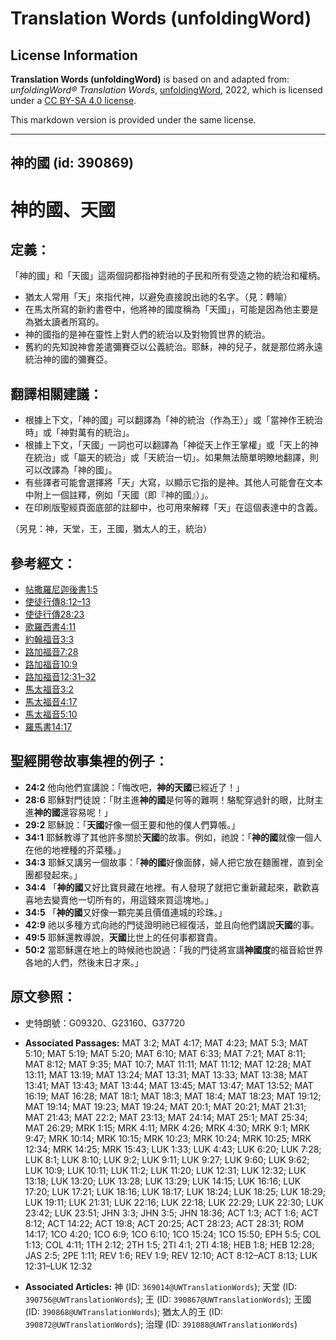 # Translation Words (unfoldingWord)

## License Information

**Translation Words (unfoldingWord)** is based on and adapted from: _unfoldingWord® Translation Words_, [unfoldingWord](https://unfoldingword.org/utw), 2022, which is licensed under a [CC BY-SA 4.0 license](https://creativecommons.org/licenses/by-sa/4.0/legalcode.en).

This markdown version is provided under the same license.



--------------------------------

## 神的國 (id: 390869)

神的國、天國
======

定義：
---

「神的國」和「天國」這兩個詞都指神對祂的子民和所有受造之物的統治和權柄。

* 猶太人常用「天」來指代神，以避免直接說出祂的名字。（見：轉喻）
* 在馬太所寫的新約書卷中，他將神的國度稱為「天國」，可能是因為他主要是為猶太讀者所寫的。
* 神的國指的是神在靈性上對人們的統治以及對物質世界的統治。
* 舊約的先知說神會差遣彌賽亞以公義統治。耶穌，神的兒子，就是那位將永遠統治神的國的彌賽亞。

翻譯相關建議：
-------

* 根據上下文，「神的國」可以翻譯為「神的統治（作為王）」或「當神作王統治時」或「神對萬有的統治」。
* 根據上下文，「天國」一詞也可以翻譯為「神從天上作王掌權」或「天上的神在統治」或「屬天的統治」或「天統治一切」。如果無法簡單明瞭地翻譯，則可以改譯為「神的國」。
* 有些譯者可能會選擇將「天」大寫，以顯示它指的是神。其他人可能會在文本中附上一個註釋，例如「天國（即『神的國』）」。
* 在印刷版聖經頁面底部的註腳中，也可用來解釋「天」在這個表達中的含義。

（另見：神，天堂，王，王國，猶太人的王，統治）

參考經文：
-----

* [帖撒羅尼迦後書1:5](https://ref.ly/2Thess1:5)
* [使徒行傳8:12–13](https://ref.ly/Acts8:12-Acts8:13)
* [使徒行傳28:23](https://ref.ly/Acts28:23)
* [歌羅西書4:11](https://ref.ly/Col4:11)
* [約翰福音3:3](https://ref.ly/John3:3)
* [路加福音7:28](https://ref.ly/Luke7:28)
* [路加福音10:9](https://ref.ly/Luke10:9)
* [路加福音12:31–32](https://ref.ly/Luke12:31-Luke12:32)
* [馬太福音3:2](https://ref.ly/Matt3:2)
* [馬太福音4:17](https://ref.ly/Matt4:17)
* [馬太福音5:10](https://ref.ly/Matt5:10)
* [羅馬書14:17](https://ref.ly/Rom14:17)

聖經開卷故事集裡的例子：
------------

* **24:2** 他向他們宣講說：「悔改吧，**神的天國**已經近了！」
* **28:6** 耶穌對門徒說：「財主進**神的國**是何等的難啊！駱駝穿過針的眼，比財主進**神的國**還容易呢！」
* **29:2** 耶穌說：「**天國**好像一個王要和他的僕人們算帳。」
* **34:1** 耶穌教導了其他許多關於**天國**的故事。例如，祂說：「**神的國**就像一個人在他的地裡種的芥菜種。」
* **34:3** 耶穌又講另一個故事：「**神的國**好像面酵，婦人把它放在麵團裡，直到全團都發起來。」
* **34:4** 「**神的國**又好比寶貝藏在地裡。有人發現了就把它重新藏起來，歡歡喜喜地去變賣他一切所有的，用這錢來買這塊地。」
* **34:5** 「**神的國**又好像一顆完美且價值連城的珍珠。」
* **42:9** 祂以多種方式向祂的門徒證明祂已經復活，並且向他們講說**天國**的事。
* **49:5** 耶穌還教導說，**天國**比世上的任何事都寶貴。
* **50:2** 當耶穌還在地上的時候祂也說過：「我的門徒將宣講**神國度**的福音給世界各地的人們，然後末日才來。」

原文參照：
-----

* 史特朗號：G09320、G23160、G37720

* **Associated Passages:** MAT 3:2; MAT 4:17; MAT 4:23; MAT 5:3; MAT 5:10; MAT 5:19; MAT 5:20; MAT 6:10; MAT 6:33; MAT 7:21; MAT 8:11; MAT 8:12; MAT 9:35; MAT 10:7; MAT 11:11; MAT 11:12; MAT 12:28; MAT 13:11; MAT 13:19; MAT 13:24; MAT 13:31; MAT 13:33; MAT 13:38; MAT 13:41; MAT 13:43; MAT 13:44; MAT 13:45; MAT 13:47; MAT 13:52; MAT 16:19; MAT 16:28; MAT 18:1; MAT 18:3; MAT 18:4; MAT 18:23; MAT 19:12; MAT 19:14; MAT 19:23; MAT 19:24; MAT 20:1; MAT 20:21; MAT 21:31; MAT 21:43; MAT 22:2; MAT 23:13; MAT 24:14; MAT 25:1; MAT 25:34; MAT 26:29; MRK 1:15; MRK 4:11; MRK 4:26; MRK 4:30; MRK 9:1; MRK 9:47; MRK 10:14; MRK 10:15; MRK 10:23; MRK 10:24; MRK 10:25; MRK 12:34; MRK 14:25; MRK 15:43; LUK 1:33; LUK 4:43; LUK 6:20; LUK 7:28; LUK 8:1; LUK 8:10; LUK 9:2; LUK 9:11; LUK 9:27; LUK 9:60; LUK 9:62; LUK 10:9; LUK 10:11; LUK 11:2; LUK 11:20; LUK 12:31; LUK 12:32; LUK 13:18; LUK 13:20; LUK 13:28; LUK 13:29; LUK 14:15; LUK 16:16; LUK 17:20; LUK 17:21; LUK 18:16; LUK 18:17; LUK 18:24; LUK 18:25; LUK 18:29; LUK 19:11; LUK 21:31; LUK 22:16; LUK 22:18; LUK 22:29; LUK 22:30; LUK 23:42; LUK 23:51; JHN 3:3; JHN 3:5; JHN 18:36; ACT 1:3; ACT 1:6; ACT 8:12; ACT 14:22; ACT 19:8; ACT 20:25; ACT 28:23; ACT 28:31; ROM 14:17; 1CO 4:20; 1CO 6:9; 1CO 6:10; 1CO 15:24; 1CO 15:50; EPH 5:5; COL 1:13; COL 4:11; 1TH 2:12; 2TH 1:5; 2TI 4:1; 2TI 4:18; HEB 1:8; HEB 12:28; JAS 2:5; 2PE 1:11; REV 1:6; REV 1:9; REV 12:10; ACT 8:12–ACT 8:13; LUK 12:31–LUK 12:32
* **Associated Articles:** 神 (ID: `369014@UWTranslationWords`); 天堂 (ID: `390756@UWTranslationWords`); 王 (ID: `390867@UWTranslationWords`); 王國 (ID: `390868@UWTranslationWords`); 猶太人的王 (ID: `390872@UWTranslationWords`); 治理 (ID: `391088@UWTranslationWords`)

